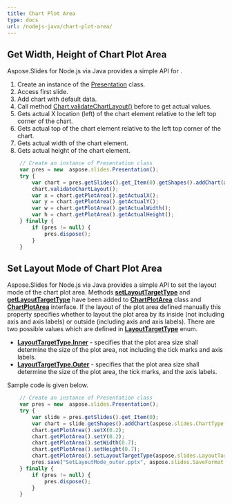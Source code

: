 ```yaml
---
title: Chart Plot Area
type: docs
url: /nodejs-java/chart-plot-area/
---
```



## **Get Width, Height of Chart Plot Area**
Aspose.Slides for Node.js via Java provides a simple API for . 

1. Create an instance of the [Presentation](https://reference.aspose.com/slides/nodejs-java/aspose.slides/Presentation) class.
1. Access first slide.
1. Add chart with default data.
1. Call method [Chart.validateChartLayout()](https://reference.aspose.com/slides/nodejs-java/aspose.slides/Chart#validateChartLayout--) before to get actual values.
1. Gets actual X location (left) of the chart element relative to the left top corner of the chart.
1. Gets actual top of the chart element relative to the left top corner of the chart.
1. Gets actual width of the chart element.
1. Gets actual height of the chart element.

```javascript
    // Create an instance of Presentation class
    var pres = new  aspose.slides.Presentation();
    try {
        var chart = pres.getSlides().get_Item(0).getShapes().addChart(aspose.slides.ChartType.ClusteredColumn, 100, 100, 500, 350);
        chart.validateChartLayout();
        var x = chart.getPlotArea().getActualX();
        var y = chart.getPlotArea().getActualY();
        var w = chart.getPlotArea().getActualWidth();
        var h = chart.getPlotArea().getActualHeight();
    } finally {
        if (pres != null) {
            pres.dispose();
        }
    }
```

## **Set Layout Mode of Chart Plot Area**
Aspose.Slides for Node.js via Java provides a simple API to set the layout mode of the chart plot area. Methods [**setLayoutTargetType**](https://reference.aspose.com/slides/nodejs-java/aspose.slides/ChartPlotArea#setLayoutTargetType-int-) and [**getLayoutTargetType**](https://reference.aspose.com/slides/nodejs-java/aspose.slides/ChartPlotArea#getLayoutTargetType--) have been added to [**ChartPlotArea**](https://reference.aspose.com/slides/nodejs-java/aspose.slides/ChartPlotArea) class and [**ChartPlotArea**](https://reference.aspose.com/slides/nodejs-java/aspose.slides/ChartPlotArea) interface. If the layout of the plot area defined manually this property specifies whether to layout the plot area by its inside (not including axis and axis labels) or outside (including axis and axis labels). There are two possible values which are defined in [**LayoutTargetType**](https://reference.aspose.com/slides/nodejs-java/aspose.slides/LayoutTargetType) enum.

- [**LayoutTargetType.Inner**](https://reference.aspose.com/slides/nodejs-java/aspose.slides/LayoutTargetType#Inner) - specifies that the plot area size shall determine the size of the plot area, not including the tick marks and axis labels.
- [**LayoutTargetType.Outer**](https://reference.aspose.com/slides/nodejs-java/aspose.slides/LayoutTargetType#Outer) - specifies that the plot area size shall determine the size of the plot area, the tick marks, and the axis labels.

Sample code is given below.

```javascript
    // Create an instance of Presentation class
    var pres = new  aspose.slides.Presentation();
    try {
        var slide = pres.getSlides().get_Item(0);
        var chart = slide.getShapes().addChart(aspose.slides.ChartType.ClusteredColumn, 20, 100, 600, 400);
        chart.getPlotArea().setX(0.2);
        chart.getPlotArea().setY(0.2);
        chart.getPlotArea().setWidth(0.7);
        chart.getPlotArea().setHeight(0.7);
        chart.getPlotArea().setLayoutTargetType(aspose.slides.LayoutTargetType.Inner);
        pres.save("SetLayoutMode_outer.pptx", aspose.slides.SaveFormat.Pptx);
    } finally {
        if (pres != null) {
            pres.dispose();
        }
    }
```
